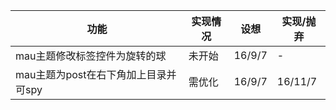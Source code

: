 |功能|实现情况|设想|实现/抛弃|
|---|---|---|---|
|mau主题修改标签控件为旋转的球|未开始|16/9/7|-|
|mau主题为post在右下角加上目录并可spy|需优化|16/9/7|16/11/7|
